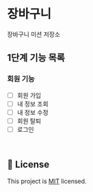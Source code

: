 # 장바구니
장바구니 미션 저장소

## 1단계 기능 목록

### 회원 기능
- [ ] 회원 가입
- [ ] 내 정보 조회
- [ ] 내 정보 수정
- [ ] 회원 탈퇴
- [ ] 로그인

<br>

## 📝 License

This project is [MIT](https://github.com/woowacourse/jwp-shopping-cart/blob/master/LICENSE) licensed.
